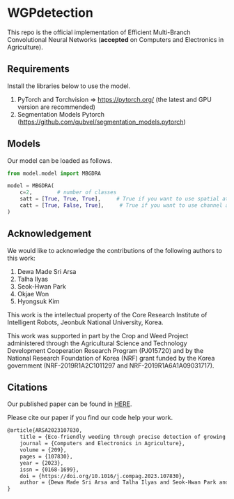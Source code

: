 # WGPdetection

This repo is the official implementation of Efficient Multi-Branch Convolutional Neural Networks (**accepted** on Computers and Electronics in Agriculture). 

## Requirements
Install the libraries below to use the model.
1. PyTorch and Torchvision => https://pytorch.org/ (the latest and GPU version are recommended)
2. Segmentation Models Pytorch (https://github.com/qubvel/segmentation_models.pytorch)

## Models
Our model can be loaded as follows.
```python
from model.model import MBGDRA

model = MBGDRA(
    c=2,        # number of classes
    satt = [True, True, True],     # True if you want to use spatial attention on the decoder layer
    catt = [True, False, True],     # True if you want to use channel attention on the decoder layer
)
```
## Acknowledgement
We would like to acknowledge the contributions of the following authors to this work:
1. Dewa Made Sri Arsa
2. Talha Ilyas
3. Seok-Hwan Park
4. Okjae Won
5. Hyongsuk Kim

This work is the intellectual property of the Core Research Institute of Intelligent Robots, Jeonbuk National University, Korea.

This work was supported in part by the Crop and Weed Project administered through the Agricultural Science and Technology Development Cooperation Research Program (PJ015720) and by the National Research Foundation of Korea (NRF) grant funded by the Korea government (NRF-2019R1A2C1011297 and NRF-2019R1A6A1A09031717).

## Citations
Our published paper can be found in <a href="https://www.sciencedirect.com/science/article/pii/S0168169923002181">HERE</a>.

Please cite our paper if you find our code help your work.
```latex
@article{ARSA2023107830,
    title = {Eco-friendly weeding through precise detection of growing points via efficient multi-branch convolutional neural networks},
    journal = {Computers and Electronics in Agriculture},
    volume = {209},
    pages = {107830},
    year = {2023},
    issn = {0168-1699},
    doi = {https://doi.org/10.1016/j.compag.2023.107830},
    author = {Dewa Made Sri Arsa and Talha Ilyas and Seok-Hwan Park and Okjae Won and Hyongsuk Kim},
}
```
